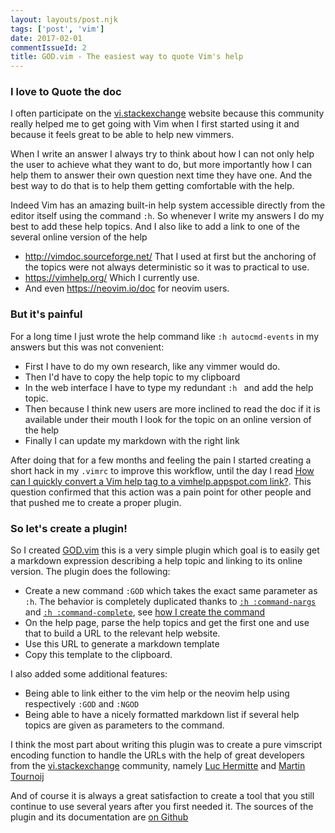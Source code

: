 ```yaml
---
layout: layouts/post.njk
tags: ['post', 'vim']
date: 2017-02-01
commentIssueId: 2
title: GOD.vim - The easiest way to quote Vim's help
---
```


### I love to Quote the doc

I often participate on the [vi.stackexchange](https://vi.stackexchange.com) website because this community really helped me to get going with Vim when I first started using it and because it feels great to be able to help new vimmers.

When I write an answer I always try to think about how I can not only help the user to achieve what they want to do, but more importantly how I can help them to answer their own question next time they have one. And the best way to do that is to help them getting comfortable with the help.

Indeed Vim has an amazing built-in help system accessible directly from the editor itself using the command `:h`. So whenever I write my answers I do my best to add these help topics. And I also like to add a link to one of the several online version of the help

 - http://vimdoc.sourceforge.net/ That I used at first but the anchoring of the topics were not always deterministic so it was to practical to use.
 - https://vimhelp.org/ Which I currently use.
 - And even https://neovim.io/doc for neovim users.

### But it's painful
For a long time I just wrote the help command like `:h autocmd-events` in my answers but this was not convenient:

 - First I have to do my own research, like any vimmer would do.
 - Then I'd have to copy the help topic to my clipboard
 - In the web interface I have to type my redundant `:h ` and add the help topic.
 - Then because I think new users are more inclined to read the doc if it is available under their mouth I look for the topic on an online version of the help
 - Finally I can update my markdown with the right link

After doing that for a few months and feeling the pain I started creating a short hack in my `.vimrc` to improve this workflow, until the day I read [How can I quickly convert a Vim help tag to a vimhelp.appspot.com link?](https://vi.stackexchange.com/q/4346/1841). This question confirmed that this action was a pain point for other people and that pushed me to create a proper plugin.

### So let's create a plugin!
So I created [GOD.vim](https://github.com/statox/GOD.vim) this is a very simple plugin which goal is to easily get a markdown expression describing a help topic and linking to its online version. The plugin does the following:

 - Create a new command `:GOD` which takes the exact same parameter as `:h`. The behavior is completely duplicated thanks to [`:h :command-nargs`](http://vimhelp.appspot.com/map.txt.html#%3Acommand-nargs) and [`:h :command-complete`](http://vimhelp.appspot.com/map.txt.html#%3Acommand-complete), see [how I create the command](https://github.com/statox/GOD.vim/blob/bed2a6fe9458284760d6fb5f08495e6579ce69dd/plugin/GOD.vim#L16)
 - On the help page, parse the help topics and get the first one and use that to build a URL to the relevant help website.
 - Use this URL to generate a markdown template
 - Copy this template to the clipboard.

I also added some additional features:
 - Being able to link either to the vim help or the neovim help using respectively `:GOD` and `:NGOD`
 - Being able to have a nicely formatted markdown list if several help topics are given as parameters to the command.

I think the most part about writing this plugin was to create a pure vimscript encoding function to handle the URLs with the help of great developers from the [vi.stackexchange](https://vi.stackexchange.com) community, namely [Luc Hermitte](https://github.com/LucHermitte) and [Martin Tournoij](https://www.arp242.net/)

And of course it is always a great satisfaction to create a tool that you still continue to use several years after you first needed it. The sources of the plugin and its documentation are [on Github](https://github.com/statox/GOD.vim)
